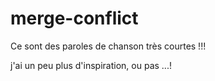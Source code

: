 # merge-conflict

Ce sont des paroles de chanson très courtes !!!

j'ai un peu plus d'inspiration, ou pas ...!